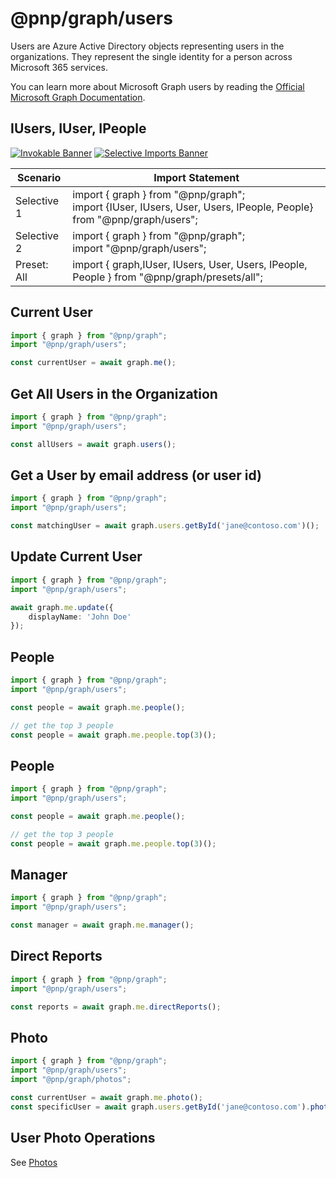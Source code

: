 # @pnp/graph/users

Users are Azure Active Directory objects representing users in the organizations. They represent the single identity for a person across Microsoft 365 services.  

You can learn more about Microsoft Graph users by reading the [Official Microsoft Graph Documentation](https://docs.microsoft.com/en-us/graph/api/resources/user?view=graph-rest-1.0).

## IUsers, IUser, IPeople

[![Invokable Banner](https://img.shields.io/badge/Invokable-informational.svg)](../concepts/invokable.md) [![Selective Imports Banner](https://img.shields.io/badge/Selective%20Imports-informational.svg)](../concepts/selective-imports.md)  

|Scenario|Import Statement|
|--|--|
|Selective 1|import { graph } from "@pnp/graph";<br />import {IUser, IUsers, User, Users, IPeople, People} from "@pnp/graph/users";|
|Selective 2|import { graph } from "@pnp/graph";<br />import "@pnp/graph/users";|
|Preset: All|import { graph,IUser, IUsers, User, Users, IPeople, People } from "@pnp/graph/presets/all";|

## Current User

```TypeScript
import { graph } from "@pnp/graph";
import "@pnp/graph/users";

const currentUser = await graph.me();
```

## Get All Users in the Organization

```TypeScript
import { graph } from "@pnp/graph";
import "@pnp/graph/users";

const allUsers = await graph.users();
```

## Get a User by email address (or user id)

```TypeScript
import { graph } from "@pnp/graph";
import "@pnp/graph/users";

const matchingUser = await graph.users.getById('jane@contoso.com')();
```

## Update Current User

```TypeScript
import { graph } from "@pnp/graph";
import "@pnp/graph/users";

await graph.me.update({
    displayName: 'John Doe'
});
```

## People

```TypeScript
import { graph } from "@pnp/graph";
import "@pnp/graph/users";

const people = await graph.me.people();

// get the top 3 people
const people = await graph.me.people.top(3)();
```

## People

```TypeScript
import { graph } from "@pnp/graph";
import "@pnp/graph/users";

const people = await graph.me.people();

// get the top 3 people
const people = await graph.me.people.top(3)();
```

## Manager

```TypeScript
import { graph } from "@pnp/graph";
import "@pnp/graph/users";

const manager = await graph.me.manager();
```

## Direct Reports

```TypeScript
import { graph } from "@pnp/graph";
import "@pnp/graph/users";

const reports = await graph.me.directReports();
```

## Photo

```TypeScript
import { graph } from "@pnp/graph";
import "@pnp/graph/users";
import "@pnp/graph/photos";

const currentUser = await graph.me.photo();
const specificUser = await graph.users.getById('jane@contoso.com').photo();
```

## User Photo Operations

See [Photos](./photos.md)
